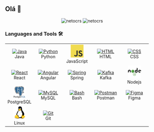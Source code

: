 <!--
<p align="left"> <img src="https://komarev.com/ghpvc/?username=netocrs&label=Profile%20views&color=0e75b6&style=flat" alt="netocrs" /> </p>
-->

## Olá 👋

<!--
<p align="left"> <a href="https://github.com/ryo-ma/github-profile-trophy"><img src="https://github-profile-trophy.vercel.app/?username=netocrs" alt="netocrs" /></a> </p>
-->

<div align="center">  
<img src="https://github-readme-stats.vercel.app/api?username=netocrs&show_icons=true&count_private=false&locale=en" alt="netocrs" />
<img src="https://github-readme-stats.vercel.app/api/top-langs?username=netocrs&show_icons=true&locale=en&layout=compact" alt="netocrs" />
</div>

<h3 align="left">Languages and Tools 🛠️</h3>
<p align="center">
  <table align="center">
    <tr>
      <td align="center" width="80">
        <a href="https://www.java.com" target="_blank" rel="noreferrer">
          <img src="https://techstack-generator.vercel.app/java-icon.svg" width="45" height="55" alt="Java" />
        </a>
        <br>Java
      </td>
      <td align="center" width="80">
        <a href="https://www.python.org" target="_blank" rel="noreferrer">
          <img src="https://techstack-generator.vercel.app/python-icon.svg" alt="Python" width="45" height="55" />
        </a>
        <br>Python
      </td>
      <td align="center" width="80
        <a href="https://developer.mozilla.org/en-US/docs/Web/JavaScript" target="_blank" rel="noreferrer">
          <!-- <img src="https://skillicons.dev/icons?i=javascript" width="43" height="43" alt="JavaScript" /> -->
          <img src="https://raw.githubusercontent.com/devicons/devicon/master/icons/javascript/javascript-original.svg" width="43" height="43" alt="javascript" />
        </a>
        <br>JavaScript
      </td>
      <td align="center" width="80">
        <a href="https://www.w3.org/html/" target="_blank" rel="noreferrer">
          <img src="https://skillicons.dev/icons?i=html" width="43" height="43" alt="HTML" />
        </a>
        <br>HTML
      </td>
      <td align="center" width="80">
        <a href="https://www.w3schools.com/css/" target="_blank" rel="noreferrer">
          <img src="https://skillicons.dev/icons?i=css" width="43" height="43" alt="CSS" />
        </a>
        <br>CSS
      </td>
    </tr>
    <tr>
      <td align="center" width="80">
        <a href="https://reactjs.org/" target="_blank" rel="noreferrer">
          <img src="https://techstack-generator.vercel.app/react-icon.svg" width="45" height="55" alt="React" />
        </a>
        <br>React
      </td>
      <td align="center" width="80">
        <a href="https://angular.io" target="_blank" rel="noreferrer">
          <img src="https://angular.io/assets/images/logos/angular/angular.svg" width="43" height="43" alt="Angular" />
        </a>
        <br>Angular
      </td>
      <td align="center" width="80">
        <a href="https://spring.io/" target="_blank" rel="noreferrer">
          <img src="https://www.vectorlogo.zone/logos/springio/springio-icon.svg" width="43" height="43" alt="Spring" />
        </a>
        <br>Spring
      </td>
      <td align="center" width="80">
        <a href="https://kafka.apache.org/" target="_blank" rel="noreferrer">
          <img src="https://www.vectorlogo.zone/logos/apache_kafka/apache_kafka-icon.svg" width="43" height="43" alt="Kafka" />
        </a>
        <br>Kafka
      </td>
      <td align="center" width="80">
        <a href="https://nodejs.org" target="_blank" rel="noreferrer">
          <img src="https://raw.githubusercontent.com/devicons/devicon/master/icons/nodejs/nodejs-original-wordmark.svg" width="43" height="43" alt="Nodejs" />
        </a>
        <br>Nodejs
      </td>
    </tr>
    <tr>
      <td align="center" width="80">
        <a href="https://www.postgresql.org" target="_blank" rel="noreferrer">
          <img src="https://raw.githubusercontent.com/devicons/devicon/master/icons/postgresql/postgresql-original-wordmark.svg" width="40" height="40" alt="PostgreSQL" />
        </a>
        <br>PostgreSQL
      </td>
      <td align="center" width="80">
        <a href="https://www.mysql.com/" target="_blank" rel="noreferrer">
          <img src="https://techstack-generator.vercel.app/mysql-icon.svg" width="45" height="55" alt="MySQL" />
        </a>
        <br>MySQL
      </td>
      <td align="center" width="80">
        <a href="https://www.gnu.org/software/bash/" target="_blank" rel="noreferrer">
          <img src="https://www.vectorlogo.zone/logos/gnu_bash/gnu_bash-icon.svg" width="43" height="43" alt="Bash" />
        </a>
        <br>Bash
      </td>
      <td align="center" width="80">
        <a href="https://postman.com" target="_blank" rel="noreferrer">
          <img src="https://www.vectorlogo.zone/logos/getpostman/getpostman-icon.svg" width="43" height="43" alt="Postman" />
        </a>
        <br>Postman
      </td>
      <td align="center" width="80">
        <a href="https://www.figma.com/" target="_blank" rel="noreferrer">
          <img src="https://www.vectorlogo.zone/logos/figma/figma-icon.svg" width="43" height="43" alt="Figma" />
        </a>
        <br>Figma
      </td>
    </tr>
    <tr>
      <td align="center" width="80">
        <a href="https://www.linux.org/" target="_blank" rel="noreferrer">
          <img src="https://raw.githubusercontent.com/devicons/devicon/master/icons/linux/linux-original.svg" width="43" height="43" alt="Linux" />
        </a>
        <br>Linux
      </td>
      <td align="center" width="80">
        <a href="https://git-scm.com/" target="_blank" rel="noreferrer">
          <img src="https://www.vectorlogo.zone/logos/git-scm/git-scm-icon.svg" width="40" height="40" alt="Git" />
        </a>
        <br>Git
      </td>
      <td colspan="3"></td> <!-- Empty space to maintain row structure -->
    </tr>
  </table>
</p>


<!--
<p align="left"> 
  <a href="https://www.java.com" target="_blank" rel="noreferrer"> 
    <img src="https://raw.githubusercontent.com/devicons/devicon/master/icons/java/java-original.svg" alt="java" width="40" height="40"/> 
  </a> 
  <a href="https://developer.mozilla.org/en-US/docs/Web/JavaScript" target="_blank" rel="noreferrer"> 
    <img src="https://raw.githubusercontent.com/devicons/devicon/master/icons/javascript/javascript-original.svg" alt="javascript" width="40" height="40"/>
  </a>
  <!--
  <a href="https://www.typescriptlang.org/" target="_blank" rel="noreferrer"> 
    <img src="https://raw.githubusercontent.com/devicons/devicon/master/icons/typescript/typescript-original.svg" alt="typescript" width="40" height="40"/> 
  </a>
  --> 
  <!--
  <a href="https://www.python.org" target="_blank" rel="noreferrer"> 
    <img src="https://raw.githubusercontent.com/devicons/devicon/master/icons/python/python-original.svg" alt="python" width="40" height="40"/>
  </a>
  <a href="https://www.w3.org/html/" target="_blank" rel="noreferrer"> 
    <img src="https://raw.githubusercontent.com/devicons/devicon/master/icons/html5/html5-original-wordmark.svg" alt="html5" width="40" height="40"/> 
  </a> 
  <a href="https://www.w3schools.com/css/" target="_blank" rel="noreferrer"> 
    <img src="https://raw.githubusercontent.com/devicons/devicon/master/icons/css3/css3-original-wordmark.svg" alt="css3" width="40" height="40"/> 
  </a> 
  <a href="https://reactjs.org/" target="_blank" rel="noreferrer"> 
    <img src="https://raw.githubusercontent.com/devicons/devicon/master/icons/react/react-original-wordmark.svg" alt="react" width="40" height="40"/> 
  </a> 
  <a href="https://angular.io" target="_blank" rel="noreferrer"> 
    <img src="https://angular.io/assets/images/logos/angular/angular.svg" alt="angular" width="40" height="40"/> 
  </a> <a href="https://spring.io/" target="_blank" rel="noreferrer"> 
    <img src="https://www.vectorlogo.zone/logos/springio/springio-icon.svg" alt="spring" width="40" height="40"/> 
  </a> 
  <a href="https://kafka.apache.org/" target="_blank" rel="noreferrer"> 
    <img src="https://www.vectorlogo.zone/logos/apache_kafka/apache_kafka-icon.svg" alt="kafka" width="40" height="40"/>      </a> 
  <a href="https://nodejs.org" target="_blank" rel="noreferrer"> 
    <img src="https://raw.githubusercontent.com/devicons/devicon/master/icons/nodejs/nodejs-original-wordmark.svg" alt="nodejs" width="40" height="40"/> 
  </a> 
-->
<!--
  <a href="https://www.postgresql.org" target="_blank" rel="noreferrer"> 
    <img src="https://raw.githubusercontent.com/devicons/devicon/master/icons/postgresql/postgresql-original-wordmark.svg" alt="postgresql" width="40" height="40"/> 
  </a> 
  <a href="https://www.mysql.com/" target="_blank" rel="noreferrer"> 
    <img src="https://raw.githubusercontent.com/devicons/devicon/master/icons/mysql/mysql-original-wordmark.svg" alt="mysql" width="40" height="40"/> 
  </a> 
  <a href="https://www.gnu.org/software/bash/" target="_blank" rel="noreferrer"> 
    <img src="https://www.vectorlogo.zone/logos/gnu_bash/gnu_bash-icon.svg" alt="bash" width="40" height="40"/> 
  </a> 
  <a href="https://postman.com" target="_blank" rel="noreferrer"> 
    <img src="https://www.vectorlogo.zone/logos/getpostman/getpostman-icon.svg" alt="postman" width="40" height="40"/> 
  </a> 
  <a href="https://www.figma.com/" target="_blank" rel="noreferrer"> 
    <img src="https://www.vectorlogo.zone/logos/figma/figma-icon.svg" alt="figma" width="40" height="40"/> 
  </a> <a href="https://www.linux.org/" target="_blank" rel="noreferrer"> 
    <img src="https://raw.githubusercontent.com/devicons/devicon/master/icons/linux/linux-original.svg" alt="linux" width="40" height="40"/> 
  </a> 
  <a href="https://git-scm.com/" target="_blank" rel="noreferrer"> 
    <img src="https://www.vectorlogo.zone/logos/git-scm/git-scm-icon.svg" alt="git" width="40" height="40"/> 
  </a> 
</p>
-->
